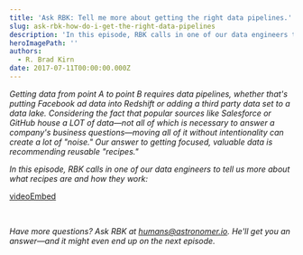 ```yaml
---
title: 'Ask RBK: Tell me more about getting the right data pipelines.'
slug: ask-rbk-how-do-i-get-the-right-data-pipelines
description: 'In this episode, RBK calls in one of our data engineers to tell us more about what they are and how they work. '
heroImagePath: ''
authors:
  - R. Brad Kirn
date: 2017-07-11T00:00:00.000Z
---
```


_Getting data from point A to point B requires data pipelines, whether that's putting Facebook ad data into Redshift or adding a third party data set to a data lake. Considering the fact that popular sources like Salesforce or GitHub house a LOT of data—not all of which is necessary to answer a company's business questions—moving all of it without intentionality can create a lot of "noise." Our answer to getting focused, valuable data is recommending reusable "recipes."_

_In this episode, RBK calls in one of our data engineers to tell us more about what recipes are and how they work:&nbsp;_

[videoEmbed](https://www.youtube.com/embed/6YXxnlEwoBg)

&nbsp;

_Have more questions? Ask RBK at [humans@astronomer.io](mailto:humans@astronomer.io). He'll get you an answer—and it might even end up on the next episode._&nbsp;&nbsp;

